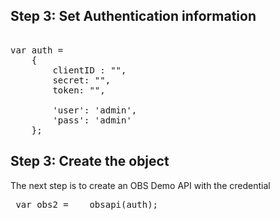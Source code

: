 
## Step 3: Set Authentication information
 
<pre class="file" data-filename="index.js" data-target="append">
 
var auth = 
	{
		clientID : "",
		secret: "",
		token: "",
 
		'user': 'admin',
		'pass': 'admin'		
	};
</pre>

## Step 3: Create the object
The next step is to create an OBS Demo API with the credential
<pre class="file" data-filename="index.js" data-target="append">
 var obs2 =    obsapi(auth);
 </pre>